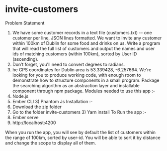 # invite-customers

Problem Statement
1) We have some customer records in a text file (customers.txt) -- one customer per line, JSON lines formatted. We want to invite any customer within 100km of Dublin for some food and drinks on us. Write a program that will read the full list of customers and output the names and user ids of matching customers (within 100km), sorted by User ID (ascending).
2) Don’t forget, you&#39;ll need to convert degrees to radians.
3) he GPS coordinates for Dublin area is 53.339428, -6.257664. We&#39;re
looking for you to produce working code, with enough room to demonstrate how to structure components in a small program. Package the searching algorithm as an abstraction layer and installable component through npm package.
Modules needed to use this app :-
1) Node.js
2) Ember CLI 3) Phantom Js
Installation :-
1) Download the zip folder
2) Go to the folder invite-customers 3) Yarn install
To Run the app :-
1) Ember serve
2) http://localhost:4200
 
When you run the app, you will see by default the list of customers within the range of 100km, sorted by user-id. You will be able to sort it by distance and change the scope to display all of them.
 
